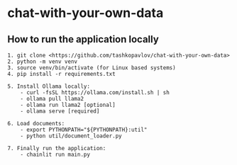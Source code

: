 # chat-with-your-own-data

## How to run the application locally

    1. git clone <https://github.com/tashkopavlov/chat-with-your-own-data>
    2. python -m venv venv
    3. source venv/bin/activate (for Linux based systems)
    4. pip install -r requirements.txt

    5. Install Ollama locally:
        - curl -fsSL https://ollama.com/install.sh | sh
        - ollama pull llama2
        - ollama run llama2 [optional]
        - ollama serve [required]

    6. Load documents:
        - export PYTHONPATH="${PYTHONPATH}:util"
        - python util/document_loader.py

    7. Finally run the application:
        - chainlit run main.py
